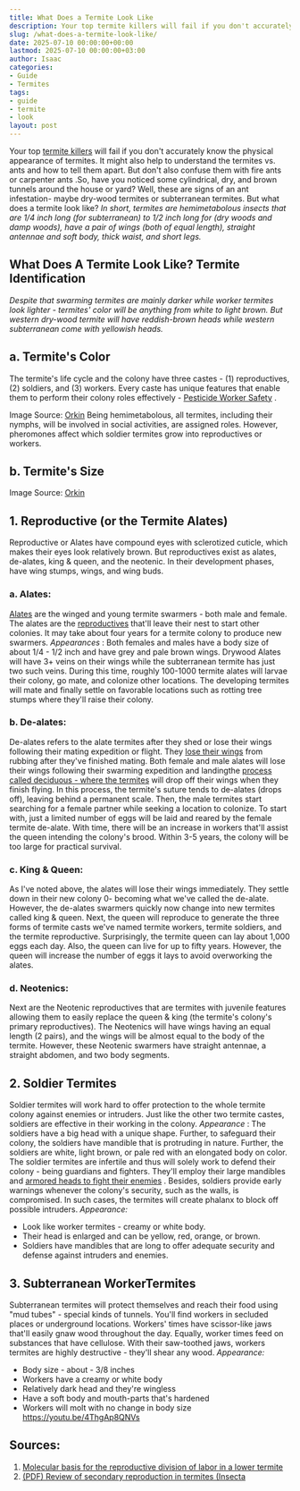 ```yaml
---
title: What Does a Termite Look Like
description: Your top termite killers will fail if you don't accurately know the physical appearance of termites. It might also help to understand the termites vs.
slug: /what-does-a-termite-look-like/
date: 2025-07-10 00:00:00+00:00
lastmod: 2025-07-10 00:00:00+03:00
author: Isaac
categories:
- Guide
- Termites
tags:
- guide
- termite
- look
layout: post
---
```

Your top
[termite killers](https://pestpolicy.com/best-termite-killer/)
will fail if you don't accurately know the physical appearance of termites. It might also help to understand the
termites vs. ants
and how to tell them apart.
But don't also confuse them with
fire ants
or
carpenter ants
.So, have you noticed some
cylindrical, dry, and brown tunnels around the house or yard? Well, these are signs of an ant infestation- maybe dry-wood termites or subterranean termites. But what does a termite look like?
*In short, termites are hemimetabolous insects that are 1/4 inch long (for subterranean) to 1/2 inch long for (dry woods and damp woods), have a pair of wings (both of equal length), straight antennae and soft body, thick waist, and short legs.*

## What Does A Termite Look Like? Termite Identification
*Despite that swarming termites are mainly darker while worker termites look lighter - termites' color will be anything from white to light brown. But western dry-wood termite will have reddish-brown heads while western subterranean come with yellowish heads.*
## **a. Termite's Color**
The termite's
life cycle and the colony
have three castes - (1) reproductives, (2) soldiers, and (3) workers. Every caste has unique features that enable them to perform their colony roles effectively -
[Pesticide Worker Safety](https://www.epa.gov/pesticides)
.

Image Source:
[Orkin](https://www.domyown.com/termite-identification-guide-a-476.html)
Being hemimetabolous, all termites, including their nymphs, will be involved in social activities, are assigned roles. However, pheromones affect which soldier termites grow into reproductives or workers.
## **b. Termite's Size**

Image Source:
[Orkin](https://www.domyown.com/termite-identification-guide-a-476.html)
## **1. Reproductive (or the Termite ****Alates****)**
Reproductive or Alates have compound eyes with sclerotized cuticle, which makes their eyes look relatively brown.
But reproductives exist as alates, de-alates, king & queen, and the neotenic. In their development phases, have wing stumps, wings, and wing buds.
### **a. Alates:**
[Alates](https://en.wikipedia.org/wiki/Alate)
are the winged and young termite swarmers - both male and female. The alates are the
[reproductives](https://en.wikipedia.org/wiki/Termite)
that'll leave their nest to start other colonies. It may take about four years for a termite colony to produce new swarmers.
*Appearances*
: Both females and males have a body size of about 1/4 - 1/2 inch and have grey and pale brown wings. Drywood Alates will have 3+ veins on their wings while the subterranean termite has just two such veins.
During this time, roughly 100-1000 termite alates will larvae their colony, go mate, and colonize other locations. The developing termites will mate and finally settle on favorable locations such as rotting tree stumps where they'll raise their colony.
### **b. De-alates:**
De-alates refers to the alate termites after they shed or lose their wings following their mating expedition or flight. They
[lose their wings](https://pestpolicy.com/do-bed-bugs-have-wings/)
from rubbing after they've finished mating.
Both female and male alates will lose their wings following their swarming expedition and landingthe
[process called deciduous - where the termites](https://pestpolicy.com/termite-fumigation/)
will drop off their wings when they finish flying.
In this process, the termite's suture tends to de-alates (drops off), leaving behind a permanent scale. Then, the male termites start searching for a female partner while seeking a location to colonize.
To start with, just a limited number of eggs will be laid and reared by the female termite de-alate.
With time, there will be an increase in workers that'll assist the queen intending the colony's brood. Within 3-5 years, the colony will be too large for practical survival.
### **c. King & Queen:**
As I've noted above, the alates will lose their wings immediately. They settle down in their new colony 0- becoming what we've called the de-alate. However, the de-alates swarmers quickly now change into new termites called king & queen.
Next, the queen will reproduce to generate the three forms of termite casts we've named termite workers, termite soldiers, and the termite reproductive.
Surprisingly, the termite queen can lay about 1,000 eggs each day. Also, the queen can live for up to fifty years. However, the queen will increase the number of eggs it lays to avoid overworking the alates.
### **d. Neotenics:**
Next are the Neotenic reproductives that are termites with juvenile features allowing them to easily replace the queen & king (the termite's colony's primary reproductives).
The Neotenics will have wings having an equal length (2 pairs), and the wings will be almost equal to the body of the termite. However, these Neotenic swarmers have straight antennae, a straight abdomen, and two body segments.
## **2. Soldier Termites**
Soldier termites will work hard to offer protection to the whole termite colony against enemies or intruders. Just like the other two termite castes, soldiers are effective in their working in the colony.
*Appearance*
: The soldiers have a big head with a unique shape. Further, to safeguard their colony, the soldiers have mandible that is protruding in nature. Further, the soldiers are white, light brown, or pale red with an elongated body on color.
The soldier termites are infertile and thus will solely work to defend their colony - being guardians and fighters. They'll employ their large mandibles and
[armored heads to fight their enemies](https://acoustics.org/pressroom/httpdocs/152nd/fink.html)
.
Besides, soldiers provide early warnings whenever the colony's security, such as the walls, is compromised. In such cases, the termites will create phalanx to block off possible intruders.
*Appearance:*
- Look like worker termites - creamy or white body.
- Their head is enlarged and can be yellow, red, orange, or brown.
- Soldiers have mandibles that are long to offer adequate security and defense against intruders and enemies.
## **3. ****Subterranean Worker****Termites**
Subterranean termites will protect themselves and reach their food using "mud tubes" - special kinds of tunnels. You'll find workers in secluded places or underground locations.
Workers' times have scissor-like jaws that'll easily gnaw wood throughout the day. Equally, worker times feed on substances that have cellulose.
With their saw-toothed jaws, workers termites are highly destructive - they'll shear any wood.
*Appearance:*
- Body size - about  - 3/8 inches
- Workers have a creamy or white body
- Relatively dark head and they're wingless
- Have a soft body and mouth-parts that's hardened
- Workers will molt with no change in body size
https://youtu.be/4ThgAp8QNVs
## Sources:
1. [Molecular basis for the reproductive division of labor in a lower termite](https://bmcgenomics.biomedcentral.com/articles/10.1186/1471-2164-8-198)
2. [(PDF) Review of secondary reproduction in termites (Insecta](https://www.researchgate.net/publication/287843812_Review_of_secondary_reproduction_in_termites_Insecta_Isoptera_with_comments_on_its_role_in_termite_ecology_and_social_evolution)
